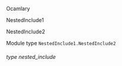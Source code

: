 Ocamlary

NestedInclude1

NestedInclude2

Module type `NestedInclude1.NestedInclude2`

<a id="type-nested_include"></a>

###### type nested_include
